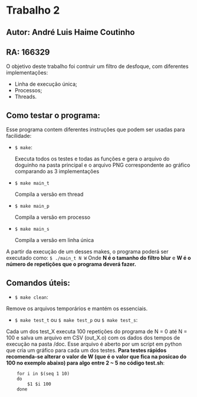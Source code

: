 # Trabalho 2
## Autor: André Luis Haime Coutinho
## RA: 166329

O objetivo deste trabalho foi contruir um filtro de desfoque, com diferentes implementações:

* Linha de execução única;
* Processos;
* Threads.

## Como testar o programa:
Esse programa contem diferentes instruções que podem ser usadas para facilidade:

* `$ make`:

	Executa todos os testes e todas as funções e gera o arquivo do doguinho na pasta principal e o arquivo PNG correspondente ao gráfico comparando as 3 implementações

* `$ make main_t`

	Compila a versão em thread

* `$ make main_p`

	Compila a versão em processo

* `$ make main_s` 

	Compila a versão em linha única

A partir da execução de um desses makes, o programa poderá ser executado como:
`$ ./main_t N W`
Onde **N é o tamanho do filtro blur** e **W é o número de repetições que o programa deverá fazer.**

## Comandos úteis:

* `$ make clean`:

Remove os arquivos temporários e mantém os essenciais.

* `$ make test_t` ou `$ make test_p` ou `$ make test_s`:

Cada um dos test_X executa 100 repetições do programa de N = 0 até N = 100 e salva um arquivo em CSV (out_X.o) com os dados dos tempos de execução na pasta /doc. Esse arquivo é aberto por um script em python que cria um gráfico para cada um dos testes. **Para testes rápidos recomenda-se alterar o valor de W (que é o valor que fica na posicao do 100 no exemplo abaixo) para algo entre 2 ~ 5 no código test.sh**:

```
	for i in $(seq 1 10)
	do 
  		$1 $i 100
	done 
```



